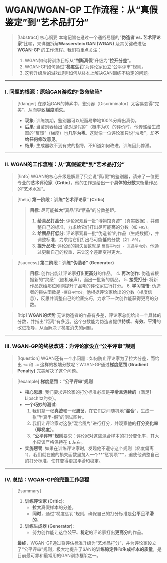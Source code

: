 # WGAN/WGAN-GP 工作流程：从“真假鉴定”到“艺术品打分”

> [!abstract] 核心纲要
> 本笔记旨在通过一个通俗易懂的“**伪造者 vs. 艺术评论家**”比喻，来详细拆解**Wasserstein GAN (WGAN)** 及其关键改进版 **WGAN-GP** 的工作流程。我们将重点关注：
> 1.  WGAN如何将训练目标从“**判断真假**”升级为“**拉开分差**”。
> 2.  WGAN-GP如何通过“**梯度惩罚**”为评论家设立“公平评审”规则。
> 3.  这套升级后的游戏规则如何从根本上解决GAN训练不稳定的问题。

---

### Ⅰ. 问题的根源：原始GAN游戏的“致命缺陷”

> [!danger]
> 在原始GAN的博弈中，鉴别器（Discriminator）太容易变得“完美”，从而导致**梯度消失**。
> - **现象**: 训练初期，鉴别器可以轻而易举地100%分辨出真伪。
> - **后果**: 当鉴别器给出“绝对是假的”（概率为0）的评价时，他传递给生成器的“反馈”（梯度）也**几乎为零**。这就像一位评论家只说“垃圾”，却**不给任何修改意见**。
> - **结果**: 生成器收不到有效的指导，不知道如何改进，训练因此停滞。

---

### Ⅱ. WGAN的工作流程：从“真假鉴定”到“艺术品打分”

> [!info]
> WGAN的核心升级是解雇了只会说“真/假”的鉴别器，请来了一位更专业的**艺术评论家（Critic）**，他的工作是给出一个**具体的分数**来衡量作品的“艺术水准”。

> [!help] **第一阶段：训练“艺术评论家” (Critic)**
> > **目标**: 尽可能**拉大**“真品”和“赝品”的分数差距。
> > 1. **给真品打高分**: 评论家观看一批“博物馆真迹”（真实数据），并调整自己的标准，力求给它们打出尽可能**高**的分数（如 `+95`）。
> > 2. **给赝品打低分**: 评论家观看一批“伪造者”的作品（生成数据），并调整标准，力求给它们打出尽可能**低**的分数（如 `-80`）。
> > 3. **提升品味**: 评论家的损失函数就是 `赝品平均分 - 真品平均分`。他通过更新自己的权重，来让这个差距变得更大。

> [!success] **第二阶段：训练“伪造者” (Generator)**
> > **目标**: 创作出能让评论家**打出更高分**的作品。
> > 4. **再次创作**: 伪造者根据新的“灵感”（随机噪声），画出一批新的赝品。
> > 5. **接受打分**: 将新作品送给那位刚刚提升了品味的评论家进行打分。
> > 6. **学习领悟**: 伪造者的损失函数是 `-赝品平均分`。他根据评论家给出的分数（梯度信息），反思并调整自己的绘画技巧，力求下一次创作能获得更高的分数。

> [!tip] **WGAN的优势**
> 无论伪造者的作品有多差，评论家总能给出一个具体的分数，并指出“距离”有多远。这个分数能为伪造者提供**持续、有效、平滑**的改进指导，从而解决了梯度消失的问题。

---

### Ⅲ. WGAN-GP的终极改进：为评论家设立“公平评审”规则

> [!question]
> WGAN还有一个小问题：如何防止评论家为了拉大分差，而给出 `+∞` 和 `-∞` 这样的极端分数呢？WGAN-GP通过**梯度惩罚 (Gradient Penalty)** 完美解决了这个问题。

> [!example] **梯度惩罚：“公平评审”规则**
> - **核心思想**: 我们要求评论家的打分标准必须是**平滑且连续的**（满足1-Lipschitz约束）。
> - **一个巧妙的测试**:
>   1.  我们拿一张**真迹**和一张**赝品**，在它们之间随机地“**混合**”，生成一张“半真半-假”的测试图片。
>   2.  我们让评论家对这张“混合图片”进行打分，并观察他的**打分变化率（即梯度）**。
>   3.  **“公平评审”规则**要求：评论家对这些混合样本的打分变化率，其大小应该严格保持在 **`1`** 左右。
> - **实施惩罚**:
>   如果在训练评论家时，发现他不遵守这个规则（梯度偏离1），我们就在他的损失函数里加入一个**“惩罚项”**，迫使他调整自己的打分标准，使其变得更加平滑和稳定。

---

### Ⅳ. 总结：WGAN-GP的完整工作流程

> [!summary]
> 1.  **训练评论家 (Critic)**:
>     - **拉大**真假样本的分差。
>     - **同时**，通过“梯度惩罚”规则，确保自己的打分标准是**公平且平滑的**。
> 2.  **训练生成器 (Generator)**:
>     - 努力创作能让这位**公平、稳定**的评论家打出**更高分**的作品。
>
> **最终**，WGAN-GP通过将评估标准升级为“艺术品打分”，并为评论家设立了“公平评审”规则，极大地提升了GAN的**训练稳定性**和**生成样本的质量**，是目前最可靠和最常用的GAN训练框架之一。